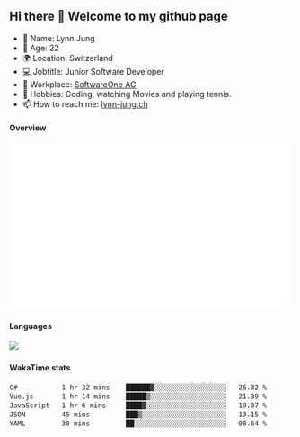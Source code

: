 ## Hi there 👋 Welcome to my github page

- 🧑 Name: Lynn Jung
- 🔞 Age: 22
- 🌍 Location: Switzerland
- 💻 Jobtitle: Junior Software Developer
- 🏢 Workplace: [SoftwareOne AG](https://www.softwareone.com/)
- 🎾 Hobbies: Coding, watching Movies and playing tennis.
- 📫 How to reach me: [lynn-jung.ch](https://lynn-jung.ch/)


#### Overview
![](https://github.com/lynn-jung/github-stats/blob/master/generated/overview.svg)

#### Languages
![](https://github.com/username/github-stats/blob/master/generated/languages.svg)


#### WakaTime stats
<!--START_SECTION:waka-->
```text
C#           1 hr 32 mins    ██████▓░░░░░░░░░░░░░░░░░░   26.32 % 
Vue.js       1 hr 14 mins    █████▒░░░░░░░░░░░░░░░░░░░   21.39 % 
JavaScript   1 hr 6 mins     ████▓░░░░░░░░░░░░░░░░░░░░   19.07 % 
JSON         45 mins         ███▒░░░░░░░░░░░░░░░░░░░░░   13.15 % 
YAML         30 mins         ██░░░░░░░░░░░░░░░░░░░░░░░   08.64 % 
```
<!--END_SECTION:waka-->

